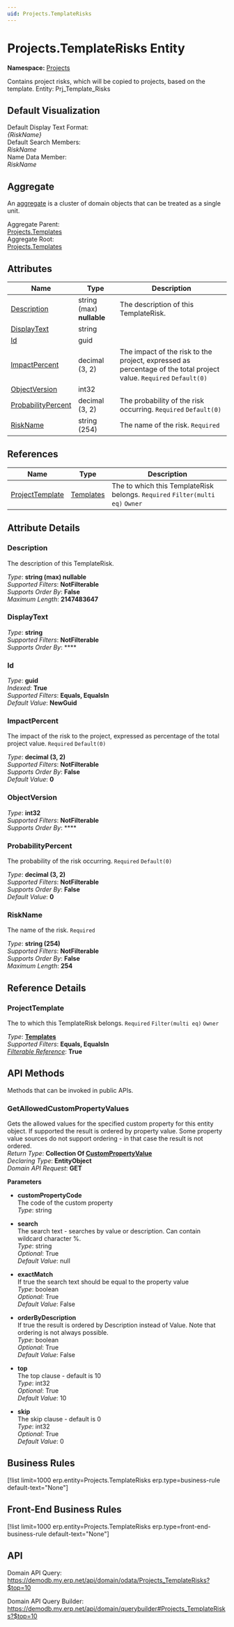 ```yaml
---
uid: Projects.TemplateRisks
---
```

# Projects.TemplateRisks Entity

**Namespace:** [Projects](Projects.md)  

Contains project risks, which will be copied to projects, based on the template. Entity: Prj_Template_Risks

## Default Visualization
Default Display Text Format:  
_{RiskName}_  
Default Search Members:  
_RiskName_  
Name Data Member:  
_RiskName_  

## Aggregate
An [aggregate](https://docs.erp.net/tech/advanced/concepts/aggregates.html) is a cluster of domain objects that can be treated as a single unit.  

Aggregate Parent:  
[Projects.Templates](Projects.Templates.md)  
Aggregate Root:  
[Projects.Templates](Projects.Templates.md)  

## Attributes

| Name | Type | Description |
| ---- | ---- | --- |
| [Description](Projects.TemplateRisks.md#description) | string (max) __nullable__ | The description of this TemplateRisk. 
| [DisplayText](Projects.TemplateRisks.md#displaytext) | string |  
| [Id](Projects.TemplateRisks.md#id) | guid |  
| [ImpactPercent](Projects.TemplateRisks.md#impactpercent) | decimal (3, 2) | The impact of the risk to the project, expressed as percentage of the total project value. `Required` `Default(0)` 
| [ObjectVersion](Projects.TemplateRisks.md#objectversion) | int32 |  
| [ProbabilityPercent](Projects.TemplateRisks.md#probabilitypercent) | decimal (3, 2) | The probability of the risk occurring. `Required` `Default(0)` 
| [RiskName](Projects.TemplateRisks.md#riskname) | string (254) | The name of the risk. `Required` 

## References

| Name | Type | Description |
| ---- | ---- | --- |
| [ProjectTemplate](Projects.TemplateRisks.md#projecttemplate) | [Templates](Projects.Templates.md) | The <see cref="Template"/> to which this TemplateRisk belongs. `Required` `Filter(multi eq)` `Owner` |


## Attribute Details

### Description

The description of this TemplateRisk.

_Type_: **string (max) __nullable__**  
_Supported Filters_: **NotFilterable**  
_Supports Order By_: **False**  
_Maximum Length_: **2147483647**  

### DisplayText

_Type_: **string**  
_Supported Filters_: **NotFilterable**  
_Supports Order By_: ****  

### Id

_Type_: **guid**  
_Indexed_: **True**  
_Supported Filters_: **Equals, EqualsIn**  
_Default Value_: **NewGuid**  

### ImpactPercent

The impact of the risk to the project, expressed as percentage of the total project value. `Required` `Default(0)`

_Type_: **decimal (3, 2)**  
_Supported Filters_: **NotFilterable**  
_Supports Order By_: **False**  
_Default Value_: **0**  

### ObjectVersion

_Type_: **int32**  
_Supported Filters_: **NotFilterable**  
_Supports Order By_: ****  

### ProbabilityPercent

The probability of the risk occurring. `Required` `Default(0)`

_Type_: **decimal (3, 2)**  
_Supported Filters_: **NotFilterable**  
_Supports Order By_: **False**  
_Default Value_: **0**  

### RiskName

The name of the risk. `Required`

_Type_: **string (254)**  
_Supported Filters_: **NotFilterable**  
_Supports Order By_: **False**  
_Maximum Length_: **254**  


## Reference Details

### ProjectTemplate

The <see cref="Template"/> to which this TemplateRisk belongs. `Required` `Filter(multi eq)` `Owner`

_Type_: **[Templates](Projects.Templates.md)**  
_Supported Filters_: **Equals, EqualsIn**  
_[Filterable Reference](https://docs.erp.net/dev/domain-api/filterable-references.html)_: **True**  


## API Methods

Methods that can be invoked in public APIs.

### GetAllowedCustomPropertyValues

Gets the allowed values for the specified custom property for this entity object.              If supported the result is ordered by property value. Some property value sources do not support ordering - in that case the result is not ordered.  
_Return Type_: **Collection Of [CustomPropertyValue](../data-types.md#general.custompropertyvalue)**  
_Declaring Type_: **EntityObject**  
_Domain API Request_: **GET**  

**Parameters**  
  * **customPropertyCode**  
    The code of the custom property  
    _Type_: string  

  * **search**  
    The search text - searches by value or description. Can contain wildcard character %.  
    _Type_: string  
     _Optional_: True  
    _Default Value_: null  

  * **exactMatch**  
    If true the search text should be equal to the property value  
    _Type_: boolean  
     _Optional_: True  
    _Default Value_: False  

  * **orderByDescription**  
    If true the result is ordered by Description instead of Value. Note that ordering is not always possible.  
    _Type_: boolean  
     _Optional_: True  
    _Default Value_: False  

  * **top**  
    The top clause - default is 10  
    _Type_: int32  
     _Optional_: True  
    _Default Value_: 10  

  * **skip**  
    The skip clause - default is 0  
    _Type_: int32  
     _Optional_: True  
    _Default Value_: 0  



## Business Rules

[!list limit=1000 erp.entity=Projects.TemplateRisks erp.type=business-rule default-text="None"]

## Front-End Business Rules

[!list limit=1000 erp.entity=Projects.TemplateRisks erp.type=front-end-business-rule default-text="None"]

## API

Domain API Query:
<https://demodb.my.erp.net/api/domain/odata/Projects_TemplateRisks?$top=10>

Domain API Query Builder:
<https://demodb.my.erp.net/api/domain/querybuilder#Projects_TemplateRisks?$top=10>

